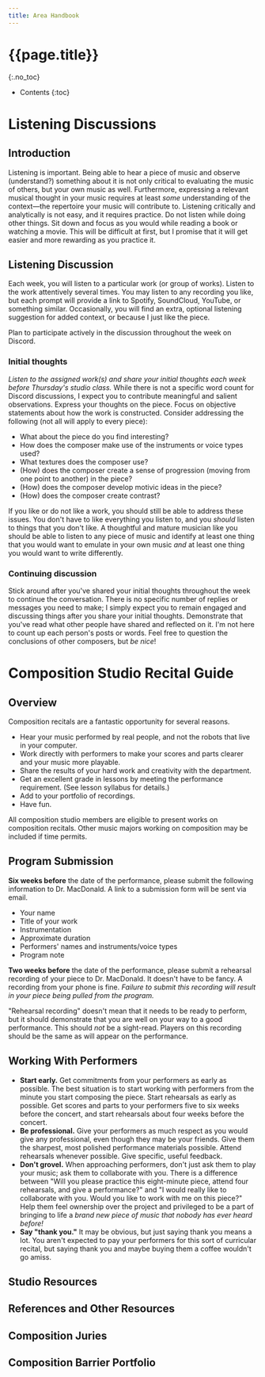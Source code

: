 ```yaml
---
title: Area Handbook
---
```


# {{page.title}}
{:.no_toc}

- Contents
{:toc}

# Listening Discussions

## Introduction

Listening is important. Being able to hear a piece of music and observe (understand?) something about it is not only critical to evaluating the music of others, but your own music as well. Furthermore, expressing a relevant musical thought in your music requires at least *some* understanding of the context—the repertoire your music will contribute to. Listening critically and analytically is not easy, and it requires practice. Do not listen while doing other things. Sit down and focus as you would while reading a book or watching a movie. This will be difficult at first, but I promise that it will get easier and more rewarding as you practice it.

## Listening Discussion

Each week, you will listen to a particular work (or group of works). Listen to the work attentively several times. You may listen to any recording you like, but each prompt will provide a link to Spotify, SoundCloud, YouTube, or something similar. Occasionally, you will find an extra, optional listening suggestion for added context, or because I just like the piece.

Plan to participate actively in the discussion throughout the week on Discord.

### Initial thoughts

*Listen to the assigned work(s) and share your initial thoughts each week before Thursday's studio class.* While there is not a specific word count for Discord discussions, I expect you to contribute meaningful and salient observations. Express your thoughts on the piece. Focus on objective statements about how the work is constructed. Consider addressing the following (not all will apply to every piece):

- What about the piece do you find interesting?
- How does the composer make use of the instruments or voice types used?
- What textures does the composer use?
- (How) does the composer create a sense of progression (moving from one point to another) in the piece?
- (How) does the composer develop motivic ideas in the piece?
- (How) does the composer create contrast?

If you like or do not like a work, you should still be able to address these issues. You don't have to like everything you listen to, and you *should* listen to things that you don't like. A thoughtful and mature musician like you should be able to listen to any piece of music and identify at least one thing that you would want to emulate in your own music *and* at least one thing you would want to write differently.

### Continuing discussion

Stick around after you've shared your initial thoughts throughout the week to continue the conversation. There is no specific number of replies or messages you need to make; I simply expect you to remain engaged and discussing things after you share your initial thoughts. Demonstrate that you've read what other people have shared and reflected on it. I'm not here to count up each person's posts or words. Feel free to question the conclusions of other composers, but *be nice*!

# Composition Studio Recital Guide

## Overview

Composition recitals are a fantastic opportunity for several reasons.

- Hear your music performed by real people, and not the robots that live in your computer.
- Work directly with performers to make your scores and parts clearer and your music more playable.
- Share the results of your hard work and creativity with the department.
- Get an excellent grade in lessons by meeting the performance requirement. (See lesson syllabus for details.)
- Add to your portfolio of recordings.
- Have fun.

All composition studio members are eligible to present works on composition recitals. Other music majors working on composition may be included if time permits.

## Program Submission

**Six weeks before** the date of the performance, please submit the following information to Dr. MacDonald. A link to a submission form will be sent via email.

- Your name
- Title of your work
- Instrumentation
- Approximate duration
- Performers' names and instruments/voice types
- Program note

**Two weeks before** the date of the performance, please submit a rehearsal recording of your piece to Dr. MacDonald. It doesn't have to be fancy. A recording from your phone is fine. *Failure to submit this recording will result in your piece being pulled from the program.*

"Rehearsal recording" doesn't mean that it needs to be ready to perform, but it should demonstrate that you are well on your way to a good performance. This should *not* be a sight-read. Players on this recording should be the same as will appear on the performance.

## Working With Performers

- **Start early.** Get commitments from your performers as early as possible. The best situation is to start working with performers from the minute you start composing the piece. Start rehearsals as early as possible. Get scores and parts to your performers five to six weeks before the concert, and start rehearsals about four weeks before the concert.
- **Be professional.** Give your performers as much respect as you would give any professional, even though they may be your friends. Give them the sharpest, most polished performance materials possible. Attend rehearsals whenever possible. Give specific, useful feedback.
- **Don't grovel.** When approaching performers, don't just ask them to play your music; ask them to collaborate with you. There is a difference between "Will you please practice this eight-minute piece, attend four rehearsals, and give a performance?" and "I would really like to collaborate with you. Would you like to work with me on this piece?" Help them feel ownership over the project and privileged to be a part of bringing to life a *brand new piece of music that nobody has ever heard before!*
- **Say "thank you."** It may be obvious, but just saying thank you means a lot. You aren't expected to pay your performers for this sort of curricular recital, but saying thank you and maybe buying them a coffee wouldn't go amiss.




## Studio Resources

## References and Other Resources

## Composition Juries

## Composition Barrier Portfolio
